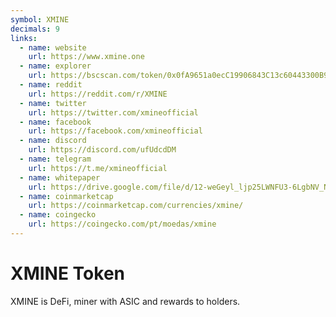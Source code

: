 ```yaml
---
symbol: XMINE
decimals: 9
links:
  - name: website
    url: https://www.xmine.one
  - name: explorer
    url: https://bscscan.com/token/0x0fA9651a0ecC19906843C13c60443300B9d37355
  - name: reddit
    url: https://reddit.com/r/XMINE
  - name: twitter
    url: https://twitter.com/xmineofficial
  - name: facebook
    url: https://facebook.com/xmineofficial
  - name: discord
    url: https://discord.com/ufUdcdDM
  - name: telegram
    url: https://t.me/xmineofficial
  - name: whitepaper
    url: https://drive.google.com/file/d/12-weGeyl_ljp25LWNFU3-6LgbNV_NCKb/view
  - name: coinmarketcap
    url: https://coinmarketcap.com/currencies/xmine/
  - name: coingecko
    url: https://coingecko.com/pt/moedas/xmine
---
```


# XMINE Token

XMINE is DeFi, miner with ASIC and rewards to holders.
